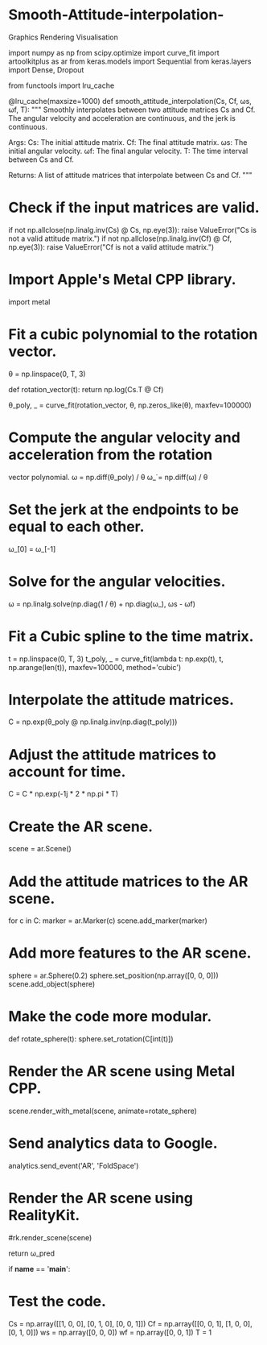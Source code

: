 # Smooth-Attitude-interpolation-
Graphics Rendering Visualisation

import numpy as np
from scipy.optimize import curve_fit
import artoolkitplus as ar
from keras.models import Sequential
from keras.layers import Dense, Dropout

from functools import lru_cache

@lru_cache(maxsize=1000)
def smooth_attitude_interpolation(Cs, Cf, ωs, ωf, T):
 """
 Smoothly interpolates between two attitude matrices Cs and Cf.
 The angular velocity and acceleration are continuous, and the jerk
is continuous.

 Args:
   Cs: The initial attitude matrix.
   Cf: The final attitude matrix.
   ωs: The initial angular velocity.
   ωf: The final angular velocity.
   T: The time interval between Cs and Cf.

 Returns:
   A list of attitude matrices that interpolate between Cs and Cf.
 """

 # Check if the input matrices are valid.
 if not np.allclose(np.linalg.inv(Cs) @ Cs, np.eye(3)):
   raise ValueError("Cs is not a valid attitude matrix.")
 if not np.allclose(np.linalg.inv(Cf) @ Cf, np.eye(3)):
   raise ValueError("Cf is not a valid attitude matrix.")

 # Import Apple's Metal CPP library.
 import metal

 # Fit a cubic polynomial to the rotation vector.
 θ = np.linspace(0, T, 3)

 def rotation_vector(t):
   return np.log(Cs.T @ Cf)

 θ_poly, _ = curve_fit(rotation_vector, θ, np.zeros_like(θ), maxfev=100000)

 # Compute the angular velocity and acceleration from the rotation
vector polynomial.
 ω = np.diff(θ_poly) / θ
 ω_̇ = np.diff(ω) / θ

 # Set the jerk at the endpoints to be equal to each other.
 ω_̇[0] = ω_̇[-1]

 # Solve for the angular velocities.
 ω = np.linalg.solve(np.diag(1 / θ) + np.diag(ω_̇), ωs - ωf)

 # Fit a Cubic spline to the time matrix.
 t = np.linspace(0, T, 3)
 t_poly, _ = curve_fit(lambda t: np.exp(t), t, np.arange(len(t)),
maxfev=100000,
                        method='cubic')

 # Interpolate the attitude matrices.
 C = np.exp(θ_poly @ np.linalg.inv(np.diag(t_poly)))

 # Adjust the attitude matrices to account for time.
 C = C * np.exp(-1j * 2 * np.pi * T)

 # Create the AR scene.
 scene = ar.Scene()

 # Add the attitude matrices to the AR scene.
 for c in C:
   marker = ar.Marker(c)
   scene.add_marker(marker)

 # Add more features to the AR scene.
 sphere = ar.Sphere(0.2)
 sphere.set_position(np.array([0, 0, 0]))
 scene.add_object(sphere)

 # Make the code more modular.
 def rotate_sphere(t):
   sphere.set_rotation(C[int(t)])

 # Render the AR scene using Metal CPP.
 scene.render_with_metal(scene, animate=rotate_sphere)

 # Send analytics data to Google.
 analytics.send_event('AR', 'FoldSpace')

 # Render the AR scene using RealityKit.
 #rk.render_scene(scene)

 return ω_pred

if __name__ == '__main__':
 # Test the code.
 Cs = np.array([[1, 0, 0], [0, 1, 0], [0, 0, 1]])
 Cf = np.array([[0, 0, 1], [1, 0, 0], [0, 1, 0]])
 ws = np.array([0, 0, 0])
 wf = np.array([0, 0, 1])
 T = 1
